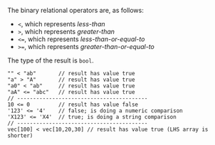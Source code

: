 The binary relational operators are, as follows:
* `<`, which represents *less-than*
* `>`, which represents *greater-than*
* `<=`, which represents *less-than-or-equal-to*
* `>=`, which represents *greater-than-or-equal-to*

The type of the result is `bool`.

```Hack
"" < "ab"       // result has value true
"a" > "A"       // result has value true
"a0" < "ab"     // result has value true
"aA" <= "abc"   // result has value true
// -----------------------------------------
10 <= 0         // result has value false
'123' <= '4'    // false; is doing a numeric comparison
'X123' <= 'X4'  // true; is doing a string comparison
// -----------------------------------------
vec[100] < vec[10,20,30] // result has value true (LHS array is shorter)
```
